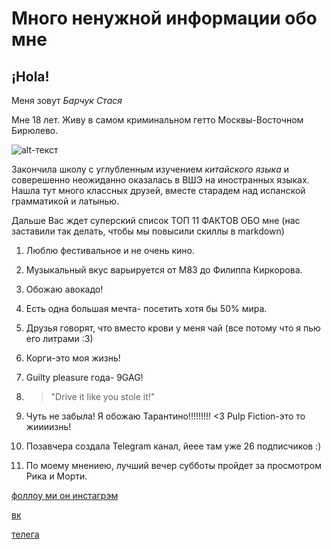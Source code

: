 # Много ненужной информации обо мне 
## ¡Hola!
Меня зовут *Барчук Стася*


Мне 18 лет. Живу в самом криминальном гетто Москвы-Восточном Бирюлево.

![alt-текст](https://pp.userapi.com/c837631/v837631687/17ce2/c5j3uawZ-CU.jpg)

Закончила школу с углубленным изучением *китайского языка* и соверешенно неожиданно оказалась в ВШЭ на иностранных языках. Нашла тут много классных друзей, вместе старадем над испанской грамматикой и латынью.

Дальше Вас ждет суперский список ТОП 11 ФАКТОВ ОБО мне (нас заставили так делать, чтобы мы повысили скиллы в markdown)

1. Люблю фестивальное и не очень кино. 

2. Музыкальный вкус варьируется от M83 до Филиппа Киркорова.

3. Обожаю авокадо!

4. Есть одна большая мечта- посетить хотя бы 50% мира.

5. Друзья говорят, что вместо крови у меня чай (все потому что я пью его литрами :3)

6. Корги-это моя жизнь!

7. Guilty pleasure года- 9GAG!

8. > "Drive it like you stole it!"

9. Чуть не забыла! Я обожаю Тарантино!!!!!!!!! <3 Pulp Fiction-это то жиииизнь! 

10. Позавчера создала Telegram канал, йеее там уже 26 подписчиков :)

11. По моему мнениею, лучший вечер субботы пройдет за просмотром Рика и Морти.

[фоллоу ми он инстагрэм](https://www.instagram.com/marmelasya/)

[вк](https://vk.com/cutedonut)

[телега](https://t.me/gauncho)









